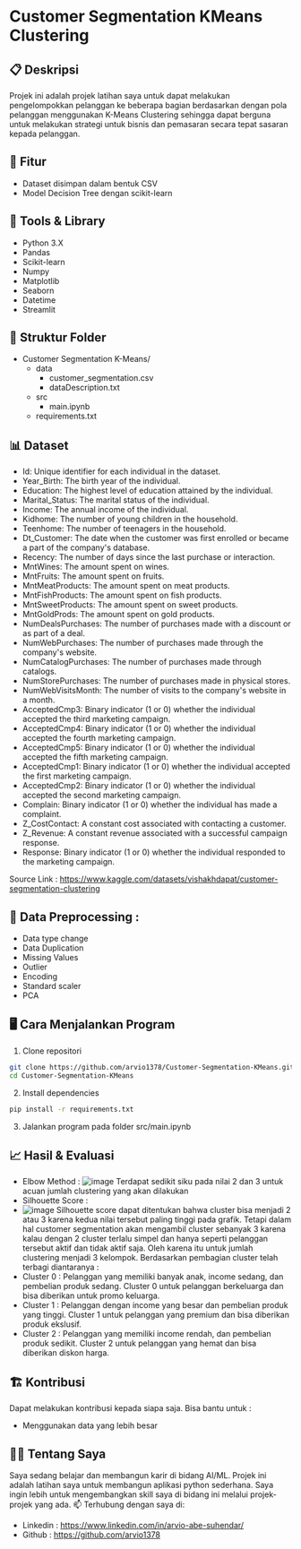 # Customer Segmentation KMeans Clustering

## 📋 Deskripsi
Projek ini adalah projek latihan saya untuk dapat melakukan pengelompokkan pelanggan ke beberapa bagian berdasarkan dengan pola pelanggan menggunakan K-Means Clustering sehingga dapat berguna untuk melakukan strategi untuk bisnis dan pemasaran secara tepat sasaran kepada pelanggan.

## 🚀 Fitur
- Dataset disimpan dalam bentuk CSV
- Model Decision Tree dengan scikit-learn

## 🧠 Tools & Library
- Python 3.X
- Pandas
- Scikit-learn
- Numpy
- Matplotlib
- Seaborn
- Datetime
- Streamlit

## 📁 Struktur Folder
- Customer Segmentation K-Means/
  - data
      - customer_segmentation.csv
      - dataDescription.txt
  - src
      - main.ipynb
  - requirements.txt

## 📊 Dataset
- Id: Unique identifier for each individual in the dataset.
- Year_Birth: The birth year of the individual.
- Education: The highest level of education attained by the individual.
- Marital_Status: The marital status of the individual.
- Income: The annual income of the individual.
- Kidhome: The number of young children in the household.
- Teenhome: The number of teenagers in the household.
- Dt_Customer: The date when the customer was first enrolled or became a part of the company's database.
- Recency: The number of days since the last purchase or interaction.
- MntWines: The amount spent on wines.
- MntFruits: The amount spent on fruits.
- MntMeatProducts: The amount spent on meat products.
- MntFishProducts: The amount spent on fish products.
- MntSweetProducts: The amount spent on sweet products.
- MntGoldProds: The amount spent on gold products.
- NumDealsPurchases: The number of purchases made with a discount or as part of a deal.
- NumWebPurchases: The number of purchases made through the company's website.
- NumCatalogPurchases: The number of purchases made through catalogs.
- NumStorePurchases: The number of purchases made in physical stores.
- NumWebVisitsMonth: The number of visits to the company's website in a month.
- AcceptedCmp3: Binary indicator (1 or 0) whether the individual accepted the third marketing campaign.
- AcceptedCmp4: Binary indicator (1 or 0) whether the individual accepted the fourth marketing campaign.
- AcceptedCmp5: Binary indicator (1 or 0) whether the individual accepted the fifth marketing campaign.
- AcceptedCmp1: Binary indicator (1 or 0) whether the individual accepted the first marketing campaign.
- AcceptedCmp2: Binary indicator (1 or 0) whether the individual accepted the second marketing campaign.
- Complain: Binary indicator (1 or 0) whether the individual has made a complaint.
- Z_CostContact: A constant cost associated with contacting a customer.
- Z_Revenue: A constant revenue associated with a successful campaign response.
- Response: Binary indicator (1 or 0) whether the individual responded to the marketing campaign.

Source Link : https://www.kaggle.com/datasets/vishakhdapat/customer-segmentation-clustering

## 🧾 Data Preprocessing :
- Data type change
- Data Duplication
- Missing Values
- Outlier
- Encoding
- Standard scaler
- PCA

## 🖥️ Cara Menjalankan Program
1. Clone repositori
```bash
git clone https://github.com/arvio1378/Customer-Segmentation-KMeans.git
cd Customer-Segmentation-KMeans
```
2. Install dependencies
```bash
pip install -r requirements.txt
```
3. Jalankan program pada folder src/main.ipynb


## 📈 Hasil & Evaluasi
- Elbow Method :
![image](https://github.com/user-attachments/assets/97cafe26-b0bc-488d-b47f-4cc9b9741737)
Terdapat sedikit siku pada nilai 2 dan 3 untuk acuan jumlah clustering yang akan dilakukan
- Silhouette Score :
- ![image](https://github.com/user-attachments/assets/b9dbd66f-5eb1-416d-9a91-53054d931a24)
Silhouette score dapat ditentukan bahwa cluster bisa menjadi 2 atau 3 karena kedua nilai tersebut paling tinggi pada grafik. Tetapi dalam hal customer segmentation akan mengambil cluster sebanyak 3 karena kalau dengan 2 cluster terlalu simpel dan hanya seperti pelanggan tersebut aktif dan tidak aktif saja.
Oleh karena itu untuk jumlah clustering menjadi 3 kelompok. Berdasarkan pembagian cluster telah terbagi diantaranya :
- Cluster 0 : Pelanggan yang memiliki banyak anak, income sedang, dan pembelian produk sedang. Cluster 0 untuk pelanggan berkeluarga dan bisa diberikan untuk promo keluarga.
- Cluster 1 : Pelanggan dengan income yang besar dan pembelian produk yang tinggi. Cluster 1 untuk pelanggan yang premium dan bisa diberikan produk ekslusif.
- Cluster 2 : Pelanggan yang memiliki income rendah, dan pembelian produk sedikit. Cluster 2 untuk pelanggan yang hemat dan bisa diberikan diskon harga.

## 🏗️ Kontribusi
Dapat melakukan kontribusi kepada siapa saja. Bisa bantu untuk :
- Menggunakan data yang lebih besar

## 🧑‍💻 Tentang Saya
Saya sedang belajar dan membangun karir di bidang AI/ML. Projek ini adalah latihan saya untuk membangun aplikasi python sederhana. Saya ingin lebih untuk mengembangkan skill saya di bidang ini melalui projek-projek yang ada.
📫 Terhubung dengan saya di:
- Linkedin : https://www.linkedin.com/in/arvio-abe-suhendar/
- Github : https://github.com/arvio1378
